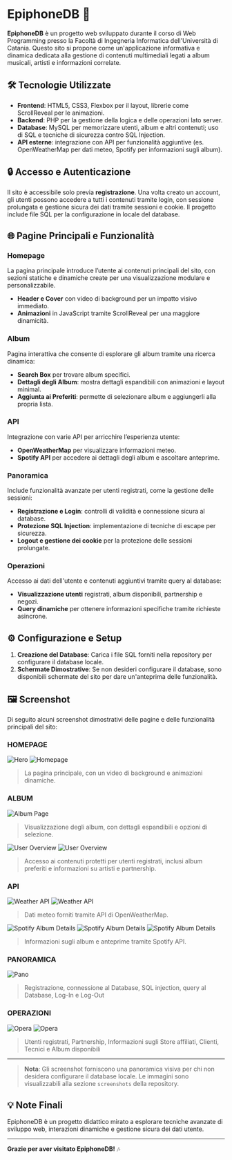 # EpiphoneDB 🎸

**EpiphoneDB** è un progetto web sviluppato durante il corso di Web Programming presso la Facoltà di Ingegneria Informatica dell'Università di Catania. Questo sito si propone come un'applicazione informativa e dinamica dedicata alla gestione di contenuti multimediali legati a album musicali, artisti e informazioni correlate.

## 🛠 Tecnologie Utilizzate
- **Frontend**: HTML5, CSS3, Flexbox per il layout, librerie come ScrollReveal per le animazioni.
- **Backend**: PHP per la gestione della logica e delle operazioni lato server.
- **Database**: MySQL per memorizzare utenti, album e altri contenuti; uso di SQL e tecniche di sicurezza contro SQL Injection.
- **API esterne**: integrazione con API per funzionalità aggiuntive (es. OpenWeatherMap per dati meteo, Spotify per informazioni sugli album).

## 🔒 Accesso e Autenticazione
Il sito è accessibile solo previa **registrazione**. Una volta creato un account, gli utenti possono accedere a tutti i contenuti tramite login, con sessione prolungata e gestione sicura dei dati tramite sessioni e cookie. Il progetto include file SQL per la configurazione in locale del database.

## 🌐 Pagine Principali e Funzionalità

### Homepage
La pagina principale introduce l’utente ai contenuti principali del sito, con sezioni statiche e dinamiche create per una visualizzazione modulare e personalizzabile.

- **Header e Cover** con video di background per un impatto visivo immediato.
- **Animazioni** in JavaScript tramite ScrollReveal per una maggiore dinamicità.
  
### Album
Pagina interattiva che consente di esplorare gli album tramite una ricerca dinamica:
- **Search Box** per trovare album specifici.
- **Dettagli degli Album**: mostra dettagli espandibili con animazioni e layout minimal.
- **Aggiunta ai Preferiti**: permette di selezionare album e aggiungerli alla propria lista.

### API
Integrazione con varie API per arricchire l’esperienza utente:
- **OpenWeatherMap** per visualizzare informazioni meteo.
- **Spotify API** per accedere ai dettagli degli album e ascoltare anteprime.

### Panoramica
Include funzionalità avanzate per utenti registrati, come la gestione delle sessioni:
- **Registrazione e Login**: controlli di validità e connessione sicura al database.
- **Protezione SQL Injection**: implementazione di tecniche di escape per sicurezza.
- **Logout e gestione dei cookie** per la protezione delle sessioni prolungate.

### Operazioni
Accesso ai dati dell'utente e contenuti aggiuntivi tramite query al database:
- **Visualizzazione utenti** registrati, album disponibili, partnership e negozi.
- **Query dinamiche** per ottenere informazioni specifiche tramite richieste asincrone.

## ⚙️ Configurazione e Setup
1. **Creazione del Database**: Carica i file SQL forniti nella repository per configurare il database locale.
2. **Schermate Dimostrative**: Se non desideri configurare il database, sono disponibili schermate del sito per dare un'anteprima delle funzionalità.

## 🖼️ Screenshot

Di seguito alcuni screenshot dimostrativi delle pagine e delle funzionalità principali del sito:

### HOMEPAGE
![Hero](screenshots/hero.png)
![Homepage](screenshots/homepage.png)
> La pagina principale, con un video di background e animazioni dinamiche.


### ALBUM
![Album Page](screenshots/album_page1.png)
> Visualizzazione degli album, con dettagli espandibili e opzioni di selezione.


![User Overview](screenshots/user_overview1.png)
![User Overview](screenshots/user_overview2.png)
> Accesso ai contenuti protetti per utenti registrati, inclusi album preferiti e informazioni su artisti e partnership.

### API
![Weather API](screenshots/api.png)
![Weather API](screenshots/weather_api.png)
> Dati meteo forniti tramite API di OpenWeatherMap.


![Spotify Album Details](screenshots/spotify_api.png)
![Spotify Album Details](screenshots/spotify_api2.png)
![Spotify Album Details](screenshots/spotify_api3.png)
> Informazioni sugli album e anteprime tramite Spotify API.

### PANORAMICA
![Pano](screenshots/pano.png)
> Registrazione, connessione al Database, SQL injection, query al Database, Log-In e Log-Out

### OPERAZIONI
![Opera](screenshots/operazioni1.png)
![Opera](screenshots/operazioni2.png)
> Utenti registrati, Partnership, Informazioni sugli Store affiliati, Clienti, Tecnici e Album disponibili
---

> **Nota**: Gli screenshot forniscono una panoramica visiva per chi non desidera configurare il database locale. Le immagini sono visualizzabili alla sezione `screenshots` della repository.



## 💡 Note Finali
EpiphoneDB è un progetto didattico mirato a esplorare tecniche avanzate di sviluppo web, interazioni dinamiche e gestione sicura dei dati utente.

---

**Grazie per aver visitato EpiphoneDB!** 🎶
